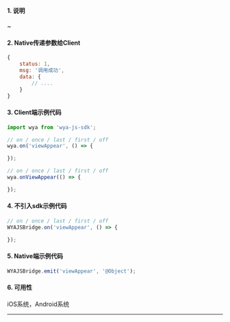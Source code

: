 #### 1. 说明

~

#### 2. Native传递参数给Client

```javascript
{
	status: 1,
	msg: '调用成功',
	data: {
		// ....
	}
}
```

#### 3. Client端示例代码

```javascript
import wya from 'wya-js-sdk';

// on / once / last / first / off
wya.on('viewAppear', () => {

});

// on / once / last / first / off
wya.onViewAppear(() => {

});
```

#### 4. 不引入sdk示例代码

```javascript
// on / once / last / first / off
WYAJSBridge.on('viewAppear', () => {

});
```

#### 5. Native端示例代码

```javascript
WYAJSBridge.emit('viewAppear', '@Object');
```

#### 6. 可用性

iOS系统，Android系统

---------

